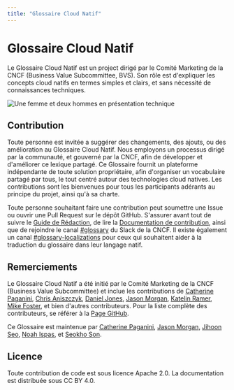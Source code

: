 ```yaml
---
title: "Glossaire Cloud Natif"
---
```


# Glossaire Cloud Natif

Le Glossaire Cloud Natif est un project dirigé par le Comité Marketing de la CNCF (Business Value Subcommittee, BVS).
Son rôle est d'expliquer les concepts cloud natifs en termes simples et clairs, et sans nécessité de connaissances techniques.

<p><img class="mt-5" src="/images/homepage/stage.jpg" alt="Une femme et deux hommes en présentation technique"></p>

## Contribution

Toute personne est invitée a suggérer des changements, des ajouts, ou des amélioration au Glossaire Cloud Natif.
Nous employons un processus dirigé par la communauté, et gouverné par la CNCF, afin de développer et d'améliorer ce lexique partagé.
Ce Glossaire fournit un plateforme indépendante de toute solution propriétaire, afin d'organiser un vocabulaire partagé par tous, le tout centré autour des technologies cloud natives.
Les contributions sont les bienvenues pour tous les participants adérants au principe du projet, ainsi qu'à sa charte.

Toute personne souhaitant faire une contribution peut soumettre une Issue ou ouvrir une Pull Request sur le dépôt GitHub.
S'assurer avant tout de suivre le [Guide de Rédaction](/style-guide/), de lire la [Documentation de contribution](/contribute/), ainsi que de rejoindre le canal [#glossary](https://cloud-native.slack.com/archives/C02TX20MQBB) du Slack de la CNCF.
Il existe également un canal [#glossary-localizations](https://cloud-native.slack.com/archives/C02N2RGFXDF) pour ceux qui souhaitent aider à la traduction du glossaire dans leur langage natif.

## Remerciements

Le Glossaire Cloud Natif a été initié par le Comité Marketing de la CNCF (Business Value Subcommittee) et inclue les contributions de
[Catherine Paganini](https://www.linkedin.com/in/catherinepaganini/en/), 
[Chris Aniszczyk](https://www.linkedin.com/in/caniszczyk/), 
[Daniel Jones](https://www.linkedin.com/in/danieljoneseb/?originalSubdomain=uk), 
[Jason Morgan](https://www.linkedin.com/in/jasonmorgan2/), 
[Katelin Ramer](https://www.linkedin.com/in/katelinramer/), 
[Mike Foster](https://www.linkedin.com/in/mfosterche/?originalSubdomain=ca), 
et bien d'autres contributeurs.
Pour la liste complète des contributeurs, se référer à la [Page GitHub](https://github.com/cncf/glossary/graphs/contributors).

Ce Glossaire est maintenue par
[Catherine Paganini](https://www.linkedin.com/in/catherinepaganini/en/), 
[Jason Morgan](https://www.linkedin.com/in/jasonmorgan2/), 
[Jihoon Seo](https://www.linkedin.com/in/jihoon-seo/), 
[Noah Ispas](https://www.linkedin.com/in/noah-ispas-0665b42a/), 
et [Seokho Son](https://www.linkedin.com/in/seokho-son/).

## Licence

Toute contribution de code est sous licence Apache 2.0.
La documentation est distribuée sous CC BY 4.0.
